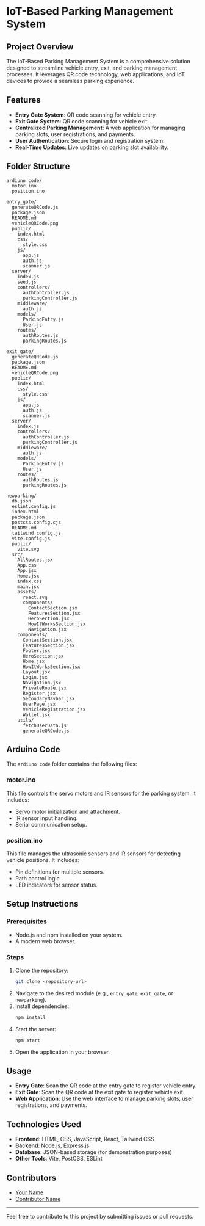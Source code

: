 # IoT-Based Parking Management System

## Project Overview
The IoT-Based Parking Management System is a comprehensive solution designed to streamline vehicle entry, exit, and parking management processes. It leverages QR code technology, web applications, and IoT devices to provide a seamless parking experience.

## Features
- **Entry Gate System**: QR code scanning for vehicle entry.
- **Exit Gate System**: QR code scanning for vehicle exit.
- **Centralized Parking Management**: A web application for managing parking slots, user registrations, and payments.
- **User Authentication**: Secure login and registration system.
- **Real-Time Updates**: Live updates on parking slot availability.

## Folder Structure
```
ardiuno code/
  motor.ino
  position.ino

entry_gate/
  generateQRCode.js
  package.json
  README.md
  vehicleQRCode.png
  public/
    index.html
    css/
      style.css
    js/
      app.js
      auth.js
      scanner.js
  server/
    index.js
    seed.js
    controllers/
      authController.js
      parkingController.js
    middleware/
      auth.js
    models/
      ParkingEntry.js
      User.js
    routes/
      authRoutes.js
      parkingRoutes.js

exit_gate/
  generateQRCode.js
  package.json
  README.md
  vehicleQRCode.png
  public/
    index.html
    css/
      style.css
    js/
      app.js
      auth.js
      scanner.js
  server/
    index.js
    controllers/
      authController.js
      parkingController.js
    middleware/
      auth.js
    models/
      ParkingEntry.js
      User.js
    routes/
      authRoutes.js
      parkingRoutes.js

newparking/
  db.json
  eslint.config.js
  index.html
  package.json
  postcss.config.cjs
  README.md
  tailwind.config.js
  vite.config.js
  public/
    vite.svg
  src/
    AllRoutes.jsx
    App.css
    App.jsx
    Home.jsx
    index.css
    main.jsx
    assets/
      react.svg
      components/
        ContactSection.jsx
        FeaturesSection.jsx
        HeroSection.jsx
        HowItWorksSection.jsx
        Navigation.jsx
    components/
      ContactSection.jsx
      FeaturesSection.jsx
      Footer.jsx
      HeroSection.jsx
      Home.jsx
      HowItWorksSection.jsx
      Layout.jsx
      Login.jsx
      Navigation.jsx
      PrivateRoute.jsx
      Register.jsx
      SecondaryNavbar.jsx
      UserPage.jsx
      VehicleRegistration.jsx
      Wallet.jsx
    utils/
      fetchUserData.js
      generateQRCode.js
```

## Arduino Code

The `ardiuno code` folder contains the following files:

### motor.ino
This file controls the servo motors and IR sensors for the parking system. It includes:
- Servo motor initialization and attachment.
- IR sensor input handling.
- Serial communication setup.

### position.ino
This file manages the ultrasonic sensors and IR sensors for detecting vehicle positions. It includes:
- Pin definitions for multiple sensors.
- Path control logic.
- LED indicators for sensor status.

## Setup Instructions

### Prerequisites
- Node.js and npm installed on your system.
- A modern web browser.

### Steps
1. Clone the repository:
   ```bash
   git clone <repository-url>
   ```
2. Navigate to the desired module (e.g., `entry_gate`, `exit_gate`, or `newparking`).
3. Install dependencies:
   ```bash
   npm install
   ```
4. Start the server:
   ```bash
   npm start
   ```
5. Open the application in your browser.

## Usage
- **Entry Gate**: Scan the QR code at the entry gate to register vehicle entry.
- **Exit Gate**: Scan the QR code at the exit gate to register vehicle exit.
- **Web Application**: Use the web interface to manage parking slots, user registrations, and payments.

## Technologies Used
- **Frontend**: HTML, CSS, JavaScript, React, Tailwind CSS
- **Backend**: Node.js, Express.js
- **Database**: JSON-based storage (for demonstration purposes)
- **Other Tools**: Vite, PostCSS, ESLint

## Contributors
- [Your Name](https://github.com/your-profile)
- [Contributor Name](https://github.com/contributor-profile)

---

Feel free to contribute to this project by submitting issues or pull requests.
